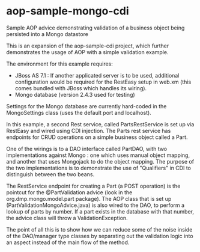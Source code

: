 aop-sample-mongo-cdi
====================

Sample AOP advice demonstrating validation of a business object being persisted into a Mongo datastore

This is an expansion of the aop-sample-cdi project, which further demonstrates the usage of AOP with a simple validation example.

The environment for this example requires:
- JBoss AS 7.1 : If another applicated server is to be used, additional configuration would be required for the RestEasy setup in web.xm (this comes bundled with JBoss which handles its wiring).
- Mongo database (version 2.4.3 used for testing)

Settings for the Mongo database are currently hard-coded in the MongoSettings class (uses the default port and localhost).

In this example, a second Rest service, called PartsRestService is set up via RestEasy and wired using CDI injection.  The Parts rest service has endpoints for CRUD operations on a simple business object called a Part.  

One of the wirings is to a DAO interface called PartDAO, with two implementations against Mongo : one which uses manual object mapping, and another that uses Mongojack to do the object mapping.  The purpose of the two implementations is to demonstrate the use of "Qualifiers" in CDI to distinguish between the two beans.

The RestService endpoint for creating a Part (a POST operation) is the pointcut for the @PartValidation advice (look in the org.dmp.mongo.model.part package).  The AOP class that is set up (PartValidationMongoAdvice.java) is also wired to the DAO, to perform a lookup of parts by number.  If a part exists in the database with that number, the advice class will throw a ValidationException.

The point of all this is to show how we can reduce some of the noise inside of the DAO/manager type classes by separating out the validation logic into an aspect instead of the main flow of the method.
